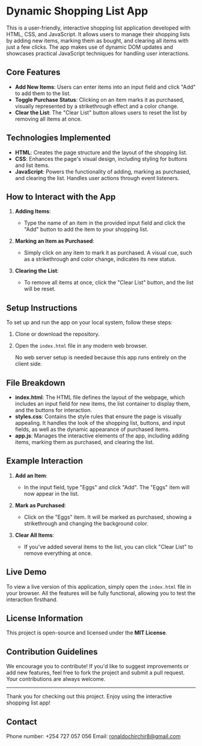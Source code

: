 # Dynamic Shopping List App

This is a user-friendly, interactive shopping list application developed with HTML, CSS, and JavaScript. It allows users to manage their shopping lists by adding new items, marking them as bought, and clearing all items with just a few clicks. The app makes use of dynamic DOM updates and showcases practical JavaScript techniques for handling user interactions.

## Core Features

- **Add New Items**: Users can enter items into an input field and click "Add" to add them to the list.
- **Toggle Purchase Status**: Clicking on an item marks it as purchased, visually represented by a strikethrough effect and a color change.
- **Clear the List**: The "Clear List" button allows users to reset the list by removing all items at once.

## Technologies Implemented

- **HTML**: Creates the page structure and the layout of the shopping list.
- **CSS**: Enhances the page's visual design, including styling for buttons and list items.
- **JavaScript**: Powers the functionality of adding, marking as purchased, and clearing the list. Handles user actions through event listeners.

## How to Interact with the App

1. **Adding Items**: 
   - Type the name of an item in the provided input field and click the "Add" button to add the item to your shopping list.
   
2. **Marking an Item as Purchased**:
   - Simply click on any item to mark it as purchased. A visual cue, such as a strikethrough and color change, indicates its new status.

3. **Clearing the List**:
   - To remove all items at once, click the "Clear List" button, and the list will be reset.

## Setup Instructions

To set up and run the app on your local system, follow these steps:

1. Clone or download the repository.
2. Open the `index.html` file in any modern web browser.

   No web server setup is needed because this app runs entirely on the client side.

## File Breakdown

- **index.html**: The HTML file defines the layout of the webpage, which includes an input field for new items, the list container to display them, and the buttons for interaction.
- **styles.css**: Contains the style rules that ensure the page is visually appealing. It handles the look of the shopping list, buttons, and input fields, as well as the dynamic appearance of purchased items.
- **app.js**: Manages the interactive elements of the app, including adding items, marking them as purchased, and clearing the list.

## Example Interaction

1. **Add an Item**:
   - In the input field, type "Eggs" and click "Add". The "Eggs" item will now appear in the list.
   
2. **Mark as Purchased**:
   - Click on the "Eggs" item. It will be marked as purchased, showing a strikethrough and changing the background color.

3. **Clear All Items**:
   - If you've added several items to the list, you can click "Clear List" to remove everything at once.

## Live Demo

To view a live version of this application, simply open the `index.html` file in your browser. All the features will be fully functional, allowing you to test the interaction firsthand.

## License Information

This project is open-source and licensed under the **MIT License**.

## Contribution Guidelines

We encourage you to contribute! If you'd like to suggest improvements or add new features, feel free to fork the project and submit a pull request. Your contributions are always welcome.

---

Thank you for checking out this project. Enjoy using the interactive shopping list app!

## Contact 

Phone number: +254 727 057 056
Email: ronaldochirchir8@gmail.com
